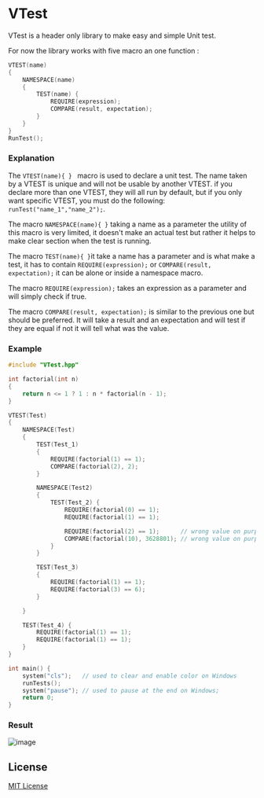 # VTest

VTest is a header only library to make easy and simple Unit test.

For now the library works with five macro an one function :
```c++
VTEST(name)
{
    NAMESPACE(name)
    {
        TEST(name) {
            REQUIRE(expression);
            COMPARE(result, expectation);
        }
    }
}
RunTest();

```
### Explanation
The ```VTEST(name){ } ``` macro is used to declare a unit test. The name taken by a VTEST is unique and will not be usable by another VTEST. if you declare more than one VTEST, they will all run by default, but if you only want specific VTEST, you must do the following: ```runTest("name_1","name_2");```.

The macro ``` NAMESPACE(name){ } ``` taking a name as a parameter the utility of this macro is very limited, it doesn't make an actual test but rather it helps to make clear section when the test is running.

The macro ```TEST(name){ }```it take a name has a parameter and is what make a test, it has to contain ```REQUIRE(expression);``` or ```COMPARE(result, expectation);``` it can be alone or inside a namespace macro.

The macro ```REQUIRE(expression);``` takes an expression as a parameter and will simply check if true.

The macro ```COMPARE(result, expectation);``` is similar to the previous one but should be preferred. It will take a result and an expectation and will test if they are equal if not it will tell what was the value.

### Example
```c++
#include "VTest.hpp"

int factorial(int n)
{
    return n <= 1 ? 1 : n * factorial(n - 1);
}

VTEST(Test)
{
    NAMESPACE(Test)
    {
        TEST(Test_1)
        {
            REQUIRE(factorial(1) == 1);
            COMPARE(factorial(2), 2);
        }

        NAMESPACE(Test2)
        {
            TEST(Test_2) {
                REQUIRE(factorial(0) == 1);
                REQUIRE(factorial(1) == 1);

                REQUIRE(factorial(2) == 1);      // wrong value on purpose
                COMPARE(factorial(10), 3628801); // wrong value on purpose
            }
        }

        TEST(Test_3)
        {
            REQUIRE(factorial(1) == 1);
            REQUIRE(factorial(3) == 6);
        }

    }

    TEST(Test_4) {
        REQUIRE(factorial(1) == 1);
        REQUIRE(factorial(1) == 1);
    }
}

int main() {
    system("cls");   // used to clear and enable color on Windows
    runTests();
    system("pause"); // used to pause at the end on Windows;
    return 0;
}
```
### Result

![image](https://github.com/Motisma479/VTest/assets/74106176/159e7ae8-c831-49f5-b90d-7cf928abe664)

## License

[MIT License](/LICENSE)

